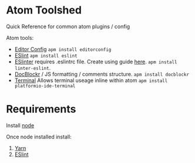 # Atom Toolshed
Quick Reference for common atom plugins / config

Atom tools:
- [Editor Config](https://editorconfig.org) `apm install editorconfig`
- [ESlint](http://eslint.org/) `apm install eslint`
- [ESlinter](https://github.com/AtomLinter/linter-eslint) requires .eslintrc file. Create using guide [here](https://github.com/AtomLinter/linter-eslint). `apm install linter-eslint`.
- [DocBlockr](https://github.com/nikhilkalige/docblockr) / JS formatting / comments structure. `apm install docblockr`
- [Terminal](https://atom.io/packages/platformio-ide-terminal) Allows terminal useage inline within atom `apm install platformio-ide-terminal` 

# Requirements
Install [node](https://nodejs.org)

Once node installed install: 
1. [Yarn](https://yarnpkg.com/lang/en/docs/install/)
2. [ESlint](http://eslint.org/docs/user-guide/getting-started)

